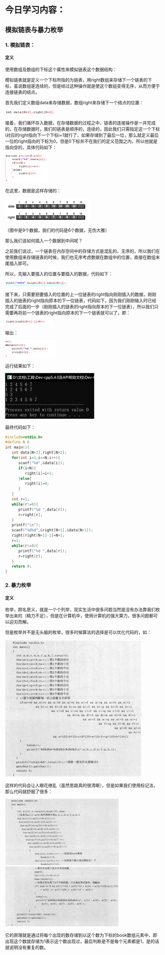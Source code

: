 # 今日学习内容：

## 模拟链表与暴力枚举

### 1.  模拟链表：

#### 定义

使用数组及数组的下标这个属性来模拟链表这个数据结构：

模拟链表就是定义一个下标所指的为链表，用right数组来存储下一个链表的下标，虽说数组是连续的，但是经过这种操作就是使这个数组变得无序，从而方便于连接链表的结点。

首先我们定义数组data来存储数据，数组right来存储下一个结点的位置：

​                               <img src="image/image-20210113204142849.png" alt="image-20210113204142849" style="zoom: 80%;" />

接着，我们循环存入数据，在存储数据的过程之中，链表的连接操作是一并完成的，在存储数据时，我们的链表是顺序的，连续的，因此我们只需指定这一个下标i对应的right指向下一个下标i+1就行了，如果存储到了最后一位，那么就定义最后一位的right指向的下标为0，但是0下标并不在我们的定义范围之内，所以他就是指向空的，具体代码如下：

 <img src="image/image-20210113204208665.png" alt="image-20210113204208665" style="zoom:67%;" />

在这里，数据是这样存储的：

 <img src="image/image-20210113204219787.png" alt="image-20210113204219787" style="zoom:50%;" />

（图中是9个数据，我们的代码是6个数据，无伤大雅）

那么我们该如何插入一个数据到中间呢？

之前我们说过，一个链表在内存空间中的存储方式是混乱的，无序的，所以我们在使用数组来存储链表的时候，我们也无序考虑数据在数组中的位置，直接在数组末尾插入即可。

所以，先输入要插入的位置与要插入的数据，代码如下：

 <img src="image/image-20210113204232267.png" alt="image-20210113204232267" style="zoom:67%;" />

接下来，只需要把要插入的位置的上一位链表的right指向刚刚插入的数据，刚刚插入的链表的right指向原本的下一位链表，代码如下，因为我们刚刚输入时已经完成了后面的一步（刚刚插入的链表的right指向原本的下一位链表），所以我们只需要再将前一个链表的right指向原本的下一个链表就可以了，即：

 <img src="image/image-20210113204246478.png" alt="image-20210113204246478" style="zoom:67%;" />

输出：

 <img src="image/image-20210113204257254.png" alt="image-20210113204257254" style="zoom: 67%;" />

运行结果如下：

 ![image-20210113204310490](image/image-20210113204310490.png)

最终代码如下：

```c++
#include<stdio.h>
#define N 6
int main(){
   int data[N+2],right[N+2];
   for(int i=1;i<=N;i++){
      scanf("%d",&data[i]);
      if(i<N){
         right[i]=i+1;
      }else{
         right[i]=0;
      }
   }
   int r=1;
   while(r!=0){
      printf("%d ",data[r]);
      r=right[r];
   }
   printf("\n");
   scanf("%d%d",&right[N+1],&data[N+1]);
   right[right[N+1]-1]=N+1;
   r=1;
   while(r!=0){
      printf("%d ",data[r]);
      r=right[r];
   }
   return 0;
} 

```

### 2.  暴力枚举

#### 定义

枚举，顾名思义，就是一个个列举，现实生活中很多问题当然是没有办法靠我们枚举出来的（精力不足），但是在计算机中，使用计算机的强大算力，很多问题都可以迎刃而解。

但是枚举并不是无头脑的枚举，很多时候算法的选择是可以优化代码的，如：

 <img src="image/image-20210113204436108.png" alt="image-20210113204436108" style="zoom:80%;" />

这样的代码会让人眼花缭乱（虽然思路真的很清晰），但是如果我们使用标记法，那么代码就舒服了很多：

 <img src="image/image-20210113204458065.png" alt="image-20210113204458065" style="zoom:67%;" />

 <img src="image/image-20210113204507297.png" alt="image-20210113204507297" style="zoom:67%;" />

它的原理就是通过将每个出现的数存储到以这个数为下标的book数组元素中，即出现这个数就存储为1表示这个数出现过，最后判断是不是每个元素都是1，是的话就说明没有重复的数。

 